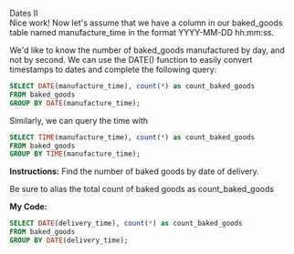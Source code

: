 Dates II<br>
Nice work! Now let's assume that we have a column in our baked_goods table named manufacture_time in the format YYYY-MM-DD hh:mm:ss.

We'd like to know the number of baked_goods manufactured by day, and not by second. We can use the DATE() function to easily convert timestamps to dates and complete the following query:
```sql
SELECT DATE(manufacture_time), count(*) as count_baked_goods
FROM baked_goods
GROUP BY DATE(manufacture_time);
```
Similarly, we can query the time with
```sql
SELECT TIME(manufacture_time), count(*) as count_baked_goods
FROM baked_goods
GROUP BY TIME(manufacture_time);
```
**Instructions:**
Find the number of baked goods by date of delivery.

Be sure to alias the total count of baked goods as count_baked_goods

**My Code:**
```sql
SELECT DATE(delivery_time), count(*) as count_baked_goods
FROM baked_goods
GROUP BY DATE(delivery_time);
```
